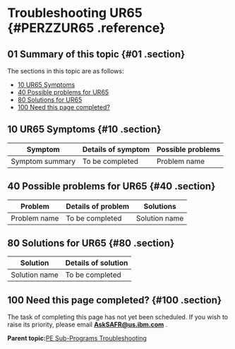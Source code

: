 # Troubleshooting UR65 {#PERZZUR65 .reference}

## 01 Summary of this topic {#01 .section}

The sections in this topic are as follows:

-   [10 UR65 Symptoms](PERZZUR65.md#10)
-   [40 Possible problems for UR65](PERZZUR65.md#40)
-   [80 Solutions for UR65](PERZZUR65.md#80)
-   [100 Need this page completed?](PERZZUR65.md#100)

## 10 UR65 Symptoms {#10 .section}

|Symptom|Details of symptom|Possible problems|
|-------|------------------|-----------------|
|Symptom summary|To be completed|Problem name|

## 40 Possible problems for UR65 {#40 .section}

|Problem|Details of problem|Solutions|
|-------|------------------|---------|
|Problem name|To be completed|Solution name|

## 80 Solutions for UR65 {#80 .section}

|Solution|Details of solution|
|--------|-------------------|
|Solution name|To be completed|

## 100 Need this page completed? {#100 .section}

The task of completing this page has not yet been scheduled. If you wish to raise its priority, please email **AskSAFR@us.ibm.com** .

**Parent topic:**[PE Sub-Programs Troubleshooting](../html/AAR940PMSubPTr.md)

